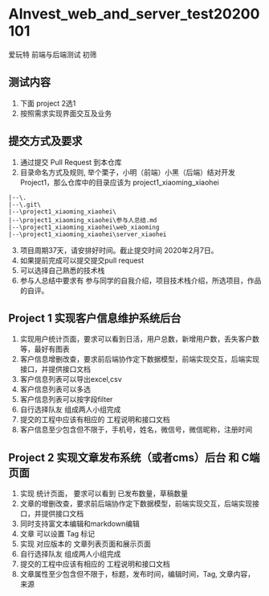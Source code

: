 # AInvest_web_and_server_test20200101
爱玩特 前端与后端测试 初筛

## 测试内容

1. 下面 project 2选1 
2. 按照需求实现界面交互及业务

## 提交方式及要求

1. 通过提交 Pull Request 到本仓库
2. 目录命名方式及规则, 举个栗子，小明（前端）小黑（后端）结对开发Project1，那么仓库中的目录应该为 project1_xiaoming_xiaohei
  ```
  |--\.
  |--\.git\
  |--\project1_xiaoming_xiaohei\
  |--\project1_xiaoming_xiaohei\参与人总结.md
  |--\project1_xiaoming_xiaohei\web_xiaoming
  |--\project1_xiaoming_xiaohei\server_xiaohei
  ```
3. 项目周期37天，请安排好时间。截止提交时间 2020年2月7日。
4. 如果提前完成可以提交提交pull request
5. 可以选择自己熟悉的技术栈
6. 参与人总结中要求有 参与同学的自我介绍，项目技术栈介绍，所选项目，作品的自评。



## Project 1 实现客户信息维护系统后台

1. 实现用户统计页面，要求可以看到日活，用户总数，新增用户数，丢失客户数等，最好有图表
2. 客户信息增删改查，要求前后端协作定下数据模型，前端实现交互，后端实现接口，并提供接口文档
3. 客户信息列表可以导出excel,csv 
4. 客户信息列表可以多选
5. 客户信息列表可以按字段filter
6. 自行选择队友 组成两人小组完成
7. 提交的工程中应该有相应的 工程说明和接口文档
8. 客户信息至少包含但不限于，手机号，姓名，微信号，微信昵称，注册时间

## Project 2 实现文章发布系统（或者cms）后台 和 C端页面

1. 实现 统计页面， 要求可以看到 已发布数量，草稿数量
2. 文章的增删改查，要求前后端协作定下数据模型，前端实现交互，后端实现接口，并提供接口文档
3. 同时支持富文本编辑和markdown编辑
4. 文章 可以设置 Tag 标记
5. 实现 对应版本的 文章列表页面和展示页面
6. 自行选择队友 组成两人小组完成
7. 提交的工程中应该有相应的 工程说明和接口文档
8. 文章属性至少包含但不限于，标题，发布时间，编辑时间，Tag, 文章内容，来源
